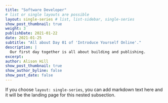 ```yaml
---
title: "Software Developer"
# list or single layouts are possible
layout: single-series # list, list-sidebar, single-series
show_post_thumbnail: true
weight: 3
publishDate: 2021-01-22
date: 2021-01-25
subtitle: "All about Day 01 of 'Introduce Yourself Online'."
description: |
  Our first day together is all about building and publishing.
excerpt: 
author: Alison Hill
show_post_thumbnail: true
show_author_byline: false
show_post_date: false
---
```


If you choose `layout: single-series`, you can add markdown text here and it will be the landing page for this nested subsection.
